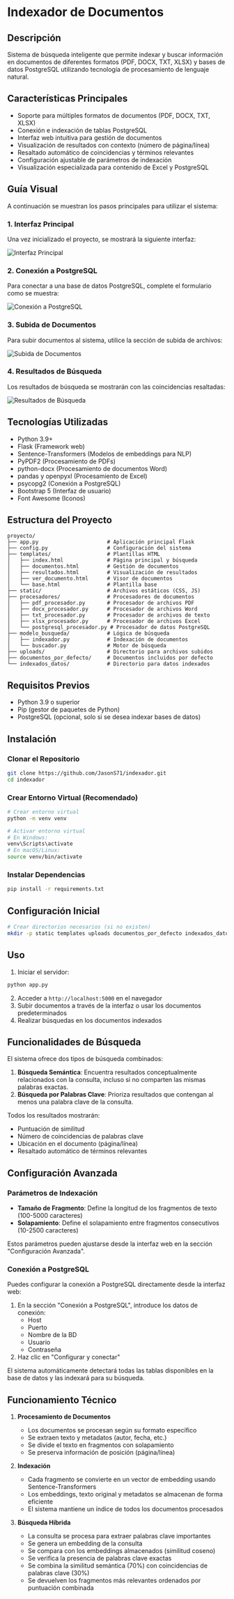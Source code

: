 # Indexador de Documentos

## Descripción
Sistema de búsqueda inteligente que permite indexar y buscar información en documentos de diferentes formatos (PDF, DOCX, TXT, XLSX) y bases de datos PostgreSQL utilizando tecnología de procesamiento de lenguaje natural.

## Características Principales
- Soporte para múltiples formatos de documentos (PDF, DOCX, TXT, XLSX)
- Conexión e indexación de tablas PostgreSQL
- Interfaz web intuitiva para gestión de documentos
- Visualización de resultados con contexto (número de página/línea)
- Resaltado automático de coincidencias y términos relevantes
- Configuración ajustable de parámetros de indexación
- Visualización especializada para contenido de Excel y PostgreSQL

## Guía Visual
A continuación se muestran los pasos principales para utilizar el sistema:

### 1. Interfaz Principal
Una vez inicializado el proyecto, se mostrará la siguiente interfaz:

<!-- IMAGEN 1: Captura de pantalla de la interfaz principal del sistema -->
![Interfaz Principal](readme_imagenes/Interfaz%20Principal.png)

### 2. Conexión a PostgreSQL
Para conectar a una base de datos PostgreSQL, complete el formulario como se muestra:

<!-- IMAGEN 2: Captura de pantalla del formulario de conexión a PostgreSQL -->
![Conexión a PostgreSQL](readme_imagenes/Conexion%20Postgres.png)

### 3. Subida de Documentos
Para subir documentos al sistema, utilice la sección de subida de archivos:

<!-- IMAGEN 3: Captura de pantalla de la sección para subir documentos -->
![Subida de Documentos](readme_imagenes/Subir%20documentos.png)

### 4. Resultados de Búsqueda
Los resultados de búsqueda se mostrarán con las coincidencias resaltadas:

<!-- IMAGEN 4: Captura de pantalla de los resultados de búsqueda -->
![Resultados de Búsqueda](readme_imagenes/Resultado%20de%20Busqueda.png)

## Tecnologías Utilizadas
- Python 3.9+
- Flask (Framework web)
- Sentence-Transformers (Modelos de embeddings para NLP)
- PyPDF2 (Procesamiento de PDFs)
- python-docx (Procesamiento de documentos Word)
- pandas y openpyxl (Procesamiento de Excel)
- psycopg2 (Conexión a PostgreSQL)
- Bootstrap 5 (Interfaz de usuario)
- Font Awesome (Iconos)

## Estructura del Proyecto
```
proyecto/
├── app.py                      # Aplicación principal Flask
├── config.py                   # Configuración del sistema
├── templates/                  # Plantillas HTML
│   ├── index.html              # Página principal y búsqueda
│   ├── documentos.html         # Gestión de documentos
│   ├── resultados.html         # Visualización de resultados
│   ├── ver_documento.html      # Visor de documentos
│   └── base.html               # Plantilla base
├── static/                     # Archivos estáticos (CSS, JS)
├── procesadores/               # Procesadores de documentos
│   ├── pdf_procesador.py       # Procesador de archivos PDF
│   ├── docx_procesador.py      # Procesador de archivos Word
│   ├── txt_procesador.py       # Procesador de archivos de texto
│   ├── xlsx_procesador.py      # Procesador de archivos Excel
│   └── postgresql_procesador.py # Procesador de datos PostgreSQL
├── modelo_busqueda/            # Lógica de búsqueda
│   ├── indexador.py            # Indexación de documentos
│   └── buscador.py             # Motor de búsqueda
├── uploads/                    # Directorio para archivos subidos
├── documentos_por_defecto/     # Documentos incluidos por defecto
└── indexados_datos/            # Directorio para datos indexados
```

## Requisitos Previos
- Python 3.9 o superior
- Pip (gestor de paquetes de Python)
- PostgreSQL (opcional, solo si se desea indexar bases de datos)

## Instalación

### Clonar el Repositorio
```bash
git clone https://github.com/JasonS71/indexador.git
cd indexador
```

### Crear Entorno Virtual (Recomendado)
```bash
# Crear entorno virtual
python -m venv venv

# Activar entorno virtual
# En Windows:
venv\Scripts\activate
# En macOS/Linux:
source venv/bin/activate
```

### Instalar Dependencias
```bash
pip install -r requirements.txt
```

## Configuración Inicial
```bash
# Crear directorios necesarios (si no existen)
mkdir -p static templates uploads documentos_por_defecto indexados_datos
```

## Uso
1. Iniciar el servidor:
```bash
python app.py
```
2. Acceder a `http://localhost:5000` en el navegador
3. Subir documentos a través de la interfaz o usar los documentos predeterminados
4. Realizar búsquedas en los documentos indexados

## Funcionalidades de Búsqueda
El sistema ofrece dos tipos de búsqueda combinados:
1. **Búsqueda Semántica**: Encuentra resultados conceptualmente relacionados con la consulta, incluso si no comparten las mismas palabras exactas.
2. **Búsqueda por Palabras Clave**: Prioriza resultados que contengan al menos una palabra clave de la consulta.

Todos los resultados mostrarán:
- Puntuación de similitud
- Número de coincidencias de palabras clave
- Ubicación en el documento (página/línea)
- Resaltado automático de términos relevantes

## Configuración Avanzada
### Parámetros de Indexación
- **Tamaño de Fragmento**: Define la longitud de los fragmentos de texto (100-5000 caracteres)
- **Solapamiento**: Define el solapamiento entre fragmentos consecutivos (10-2500 caracteres)

Estos parámetros pueden ajustarse desde la interfaz web en la sección "Configuración Avanzada".

### Conexión a PostgreSQL
Puedes configurar la conexión a PostgreSQL directamente desde la interfaz web:
1. En la sección "Conexión a PostgreSQL", introduce los datos de conexión:
   - Host
   - Puerto
   - Nombre de la BD
   - Usuario
   - Contraseña
2. Haz clic en "Configurar y conectar"

El sistema automáticamente detectará todas las tablas disponibles en la base de datos y las indexará para su búsqueda.

## Funcionamiento Técnico
1. **Procesamiento de Documentos**
   - Los documentos se procesan según su formato específico
   - Se extraen texto y metadatos (autor, fecha, etc.)
   - Se divide el texto en fragmentos con solapamiento
   - Se preserva información de posición (página/línea)

2. **Indexación**
   - Cada fragmento se convierte en un vector de embedding usando Sentence-Transformers
   - Los embeddings, texto original y metadatos se almacenan de forma eficiente
   - El sistema mantiene un índice de todos los documentos procesados

3. **Búsqueda Híbrida**
   - La consulta se procesa para extraer palabras clave importantes
   - Se genera un embedding de la consulta
   - Se compara con los embeddings almacenados (similitud coseno)
   - Se verifica la presencia de palabras clave exactas
   - Se combina la similitud semántica (70%) con coincidencias de palabras clave (30%)
   - Se devuelven los fragmentos más relevantes ordenados por puntuación combinada
